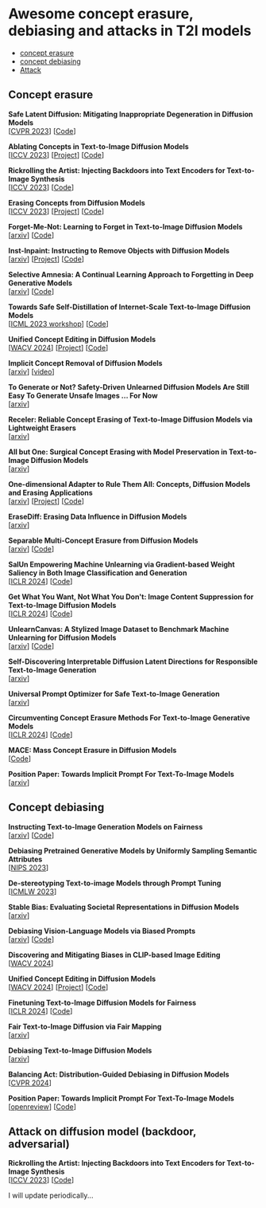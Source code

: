 # Awesome concept erasure, debiasing and attacks in T2I models


- [concept erasure](#Concept-erasure)
- [concept debiasing](#Concept-debiasing)
- [Attack](#Attack-on-diffusion-model-(backdoor,-adversarial))

## Concept erasure

**Safe Latent Diffusion: Mitigating Inappropriate Degeneration in Diffusion Models**\
[[CVPR 2023](https://arxiv.org/abs/2211.05105)] 
[[Code](https://github.com/ml-research/safe-latent-diffusion)]

**Ablating Concepts in Text-to-Image Diffusion Models** \
[[ICCV 2023](https://arxiv.org/abs/2303.13516)] 
[[Project](https://www.cs.cmu.edu/~concept-ablation/)] 
[[Code](https://github.com/nupurkmr9/concept-ablation)]

**Rickrolling the Artist: Injecting Backdoors into Text Encoders for Text-to-Image Synthesis** \
[[ICCV 2023](https://arxiv.org/abs/2211.02408)] 
[[Code](https://github.com/LukasStruppek/Rickrolling-the-Artist)]

**Erasing Concepts from Diffusion Models** \
[[ICCV 2023](https://arxiv.org/abs/2303.07345)] 
[[Project](https://erasing.baulab.info/)] 
[[Code](https://github.com/rohitgandikota/erasing)]

**Forget-Me-Not: Learning to Forget in Text-to-Image Diffusion Models** \
[[arxiv](https://arxiv.org/abs/2303.17591)] 
[[Code](https://github.com/SHI-Labs/Forget-Me-Not)]

**Inst-Inpaint: Instructing to Remove Objects with Diffusion Models** \
[[arxiv](https://arxiv.org/abs/2304.03246)] 
[[Project](http://instinpaint.abyildirim.com/)] 
[[Code](https://github.com/abyildirim/inst-inpaint)]

**Selective Amnesia: A Continual Learning Approach to Forgetting in Deep Generative Models** \
[[arxiv](https://arxiv.org/abs/2305.10120)] 
[[Code](https://github.com/clear-nus/selective-amnesia)]

**Towards Safe Self-Distillation of Internet-Scale Text-to-Image Diffusion Models** \
[[ICML 2023 workshop](https://arxiv.org/abs/2307.05977v1)] 
[[Code](https://github.com/nannullna/safe-diffusion)]

**Unified Concept Editing in Diffusion Models** \
[[WACV 2024](https://arxiv.org/abs/2308.14761)] 
[[Project](https://unified.baulab.info/)] 
[[Code](https://github.com/rohitgandikota/unified-concept-editing)]

**Implicit Concept Removal of Diffusion Models** \
[[arxiv](https://arxiv.org/abs/2310.05873)] 
[[video](https://www.techbeat.net/talk-info?id=847)]

**To Generate or Not? Safety-Driven Unlearned Diffusion Models Are Still Easy To Generate Unsafe Images ... For Now**\
[[arxiv](https://arxiv.org/abs/2310.11868)] 

**Receler: Reliable Concept Erasing of Text-to-Image Diffusion Models via Lightweight Erasers** \
[[arxiv](https://arxiv.org/abs/2311.17717)] 

**All but One: Surgical Concept Erasing with Model Preservation in Text-to-Image Diffusion Models** \
[[arxiv](https://arxiv.org/abs/2312.12807)] 

**One-dimensional Adapter to Rule Them All: Concepts, Diffusion Models and Erasing Applications** \
[[arxiv](https://arxiv.org/abs/2312.16145)] 
[[Project](https://lyumengyao.github.io/projects/spm)] 
[[Code](https://github.com/Con6924/SPM)]

**EraseDiff: Erasing Data Influence in Diffusion Models** \
[[arxiv](https://arxiv.org/abs/2401.05779)] 

**Separable Multi-Concept Erasure from Diffusion Models** \
[[arxiv](https://arxiv.org/abs/2402.05947)] 
[[Code](https://github.com/Dlut-lab-zmn/SepCE4MU)]

**SalUn Empowering Machine Unlearning via Gradient-based Weight Saliency in Both Image Classification and Generation** \
[[ICLR 2024](https://arxiv.org/abs/2310.12508)] 
[[Code](https://github.com/OPTML-Group/Unlearn-Saliency)]

**Get What You Want, Not What You Don't: Image Content Suppression for Text-to-Image Diffusion Models** \
[[ICLR 2024](https://arxiv.org/abs/2402.05375)] 
[[Code](https://github.com/sen-mao/SuppressEOT)]

**UnlearnCanvas: A Stylized Image Dataset to Benchmark Machine Unlearning for Diffusion Models** \
[[arxiv](https://arxiv.org/abs/2402.11846)] 
[[Code](https://github.com/OPTML-Group/UnlearnCanvas)]

**Self-Discovering Interpretable Diffusion Latent Directions for Responsible Text-to-Image Generation** \
[[arxiv](https://arxiv.org/abs/2311.17216)]

**Universal Prompt Optimizer for Safe Text-to-Image Generation** \
[[arxiv](https://arxiv.org/abs/2402.10882)] 

**Circumventing Concept Erasure Methods For Text-to-Image Generative Models** \
[[ICLR 2024](https://arxiv.org/abs/2308.01508)] 
[[Code](https://github.com/nyu-dice-lab/circumventing-concept-erasure)]

**MACE: Mass Concept Erasure in Diffusion Models** \
[[Code](https://github.com/Shilin-LU/MACE)]

**Position Paper: Towards Implicit Prompt For Text-To-Image Models** \
[[arxiv](https://arxiv.org/abs/2403.01598)]

## Concept debiasing

**Instructing Text-to-Image Generation Models on Fairness** \
[[arxiv](https://arxiv.org/abs/2302.10893)] 
[[Code](https://github.com/ml-research/Fair-Diffusion)]

**Debiasing Pretrained Generative Models by Uniformly Sampling Semantic Attributes** \
[[NIPS 2023](https://proceedings.neurips.cc/paper_files/paper/2023/file/8d7060b2ee6ff728692398783e3d59d1-Paper-Conference.pdf)] 

**De-stereotyping Text-to-image Models through Prompt Tuning** \
[[ICMLW 2023](https://openreview.net/pdf?id=yNyywJln2R)]

**Stable Bias: Evaluating Societal Representations in Diffusion Models** \
[[arxiv](https://arxiv.org/abs/2303.11408)]

**Debiasing Vision-Language Models via Biased Prompts** \
[[arxiv](https://arxiv.org/abs/2302.00070)]
[[Code](https://github.com/chingyaoc/debias_vl)]

**Discovering and Mitigating Biases in CLIP-based Image Editing** \
[[WACV 2024](https://openaccess.thecvf.com/content/WACV2024/papers/Tanjim_Discovering_and_Mitigating_Biases_in_CLIP-Based_Image_Editing_WACV_2024_paper.pdf)]

**Unified Concept Editing in Diffusion Models** \
[[WACV 2024](https://arxiv.org/abs/2308.14761)] 
[[Project](https://unified.baulab.info/)] 
[[Code](https://github.com/rohitgandikota/unified-concept-editing)]

**Finetuning Text-to-Image Diffusion Models for Fairness** \
[[ICLR 2024](https://arxiv.org/abs/2311.07604)]
[[Code](https://github.com/sail-sg/finetune-fair-diffusion)]

**Fair Text-to-Image Diffusion via Fair Mapping** \
[[arxiv](https://arxiv.org/abs/2311.17695)] 

**Debiasing Text-to-Image Diffusion Models** \
[[arxiv](https://arxiv.org/abs/2402.14577)] 

**Balancing Act: Distribution-Guided Debiasing in Diffusion Models** \
[[CVPR 2024](https://arxiv.org/abs/2402.18206)] 

**Position Paper: Towards Implicit Prompt For Text-To-Image Models** \
[[openreview](https://openreview.net/forum?id=39cPKijBed)] 
[[Code](https://github.com/alsdudrla10/TIW-DSM)]

## Attack on diffusion model (backdoor, adversarial)

**Rickrolling the Artist: Injecting Backdoors into Text Encoders for Text-to-Image Synthesis** \
[[ICCV 2023](https://arxiv.org/abs/2211.02408)] 
[[Code](https://github.com/LukasStruppek/Rickrolling-the-Artist)]


I will update periodically...
